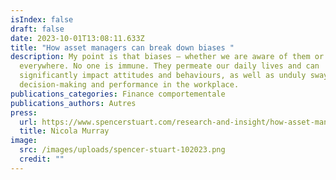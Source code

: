```yaml
---
isIndex: false
draft: false
date: 2023-10-01T13:08:11.633Z
title: "How asset managers can break down biases "
description: My point is that biases — whether we are aware of them or not — are
  everywhere. No one is immune. They permeate our daily lives and can
  significantly impact attitudes and behaviours, as well as unduly sway
  decision-making and performance in the workplace.
publications_categories: Finance comportementale
publications_authors: Autres
press:
  url: https://www.spencerstuart.com/research-and-insight/how-asset-managers-can-break-down-biases
  title: Nicola Murray
image:
  src: /images/uploads/spencer-stuart-102023.png
  credit: ""
---
```

